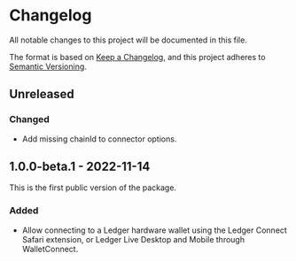 # Changelog

All notable changes to this project will be documented in this file.

The format is based on [Keep a Changelog](https://keepachangelog.com/en/1.0.0/),
and this project adheres to [Semantic Versioning](https://semver.org/spec/v2.0.0.html).

## Unreleased

### Changed
- Add missing chainId to connector options.

## 1.0.0-beta.1 - 2022-11-14
This is the first public version of the package.

### Added
- Allow connecting to a Ledger hardware wallet using the Ledger Connect
  Safari extension, or Ledger Live Desktop and Mobile through WalletConnect.
